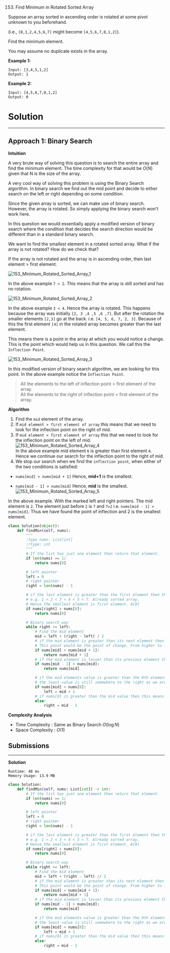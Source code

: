 153. Find Minimum in Rotated Sorted Array

Suppose an array sorted in ascending order is rotated at some pivot unknown to you beforehand.

(i.e.,  `[0,1,2,4,5,6,7]` might become  `[4,5,6,7,0,1,2]`).

Find the minimum element.

You may assume no duplicate exists in the array.

**Example 1:**
```
Input: [3,4,5,1,2] 
Output: 1
```

**Example 2:**
```
Input: [4,5,6,7,0,1,2]
Output: 0
```

# Solution
---
## Approach 1: Binary Search
**Intuition**

A very brute way of solving this question is to search the entire array and find the minimum element. The time complexity for that would be $O(N)$ given that N is the size of the array.

A very cool way of solving this problem is using the Binary Search algorithm. In binary search we find out the mid point and decide to either search on the left or right depending on some condition.

Since the given array is sorted, we can make use of binary search. However, the array is rotated. So simply applying the binary search won't work here.

In this question we would essentially apply a modified version of binary search where the condition that decides the search direction would be different than in a standard binary search.

We want to find the smallest element in a rotated sorted array. What if the array is not rotated? How do we check that?

If the array is not rotated and the array is in ascending order, then last element > first element.

![153_Minimum_Rotated_Sorted_Array_1](img/153_Minimum_Rotated_Sorted_Array_1.png)

In the above example `7 > 2`. This means that the array is still sorted and has no rotation.

![153_Minimum_Rotated_Sorted_Array_2](img/153_Minimum_Rotated_Sorted_Array_2.png)

In the above example `3 < 4`. Hence the array is rotated. This happens because the array was initially `[2, 3 ,4 ,5 ,6 ,7]`. But after the rotation the smaller elements `[2,3]` go at the back. i.e. `[4, 5, 6, 7, 2, 3]`. Because of this the first element `[4]` in the rotated array becomes greater than the last element.

This means there is a point in the array at which you would notice a change. This is the point which would help us in this question. We call this the `Inflection Point`.

![153_Minimum_Rotated_Sorted_Array_3](img/153_Minimum_Rotated_Sorted_Array_3.png)

In this modified version of binary search algorithm, we are looking for this point. In the above example notice the `Inflection Point`.

>All the elements to the left of inflection point > first element of the array.\
All the elements to the right of inflection point < first element of the array.

**Algorithm**

1. Find the `mid` element of the array.
1. If `mid element > first element of array` this means that we need to look for the inflection point on the right of mid.
1. If `mid element < first element of array` this that we need to look for the inflection point on the left of mid.
![153_Minimum_Rotated_Sorted_Array_4](img/153_Minimum_Rotated_Sorted_Array_4.png)\
In the above example mid element `6` is greater than first element `4`. Hence we continue our search for the inflection point to the right of mid.
1. We stop our search when we find the `inflection point`, when either of the two conditions is satisfied:
  * `nums[mid] > nums[mid + 1]` Hence, **mid+1** is the smallest.

  * `nums[mid - 1] > nums[mid]` Hence, **mid** is the smallest.
![153_Minimum_Rotated_Sorted_Array_5](img/153_Minimum_Rotated_Sorted_Array_5.png)

In the above example. With the marked left and right pointers. The mid element is `2`. The element just before `2` is `7` and `7>2` i.e. `nums[mid - 1] > nums[mid]`. Thus we have found the point of inflection and 2 is the smallest element.

```python
class Solution(object):
    def findMin(self, nums):
        """
        :type nums: List[int]
        :rtype: int
        """
        # If the list has just one element then return that element.
        if len(nums) == 1:
            return nums[0]

        # left pointer
        left = 0
        # right pointer
        right = len(nums) - 1

        # if the last element is greater than the first element then there is no rotation.
        # e.g. 1 < 2 < 3 < 4 < 5 < 7. Already sorted array.
        # Hence the smallest element is first element. A[0]
        if nums[right] > nums[0]:
            return nums[0]

        # Binary search way
        while right >= left:
            # Find the mid element
            mid = left + (right - left) / 2
            # if the mid element is greater than its next element then mid+1 element is the smallest
            # This point would be the point of change. From higher to lower value.
            if nums[mid] > nums[mid + 1]:
                return nums[mid + 1]
            # if the mid element is lesser than its previous element then mid element is the smallest
            if nums[mid - 1] > nums[mid]:
                return nums[mid]

            # if the mid elements value is greater than the 0th element this means
            # the least value is still somewhere to the right as we are still dealing with elements greater than nums[0]
            if nums[mid] > nums[0]:
                left = mid + 1
            # if nums[0] is greater than the mid value then this means the smallest value is somewhere to the left
            else:
                right = mid - 1
```

**Complexity Analysis**

* Time Complexity : Same as Binary Search $O(\log N)$
* Space Complexity : $O(1)$

## Submissions
---
**Solution**
```
Runtime: 48 ms
Memory Usage: 13.9 MB
```
```python
class Solution:
    def findMin(self, nums: List[int]) -> int:
        # If the list has just one element then return that element.
        if len(nums) == 1:
            return nums[0]

        # left pointer
        left = 0
        # right pointer
        right = len(nums) - 1

        # if the last element is greater than the first element then there is no rotation.
        # e.g. 1 < 2 < 3 < 4 < 5 < 7. Already sorted array.
        # Hence the smallest element is first element. A[0]
        if nums[right] > nums[0]:
            return nums[0]

        # Binary search way
        while right >= left:
            # Find the mid element
            mid = left + (right - left) // 2
            # if the mid element is greater than its next element then mid+1 element is the smallest
            # This point would be the point of change. From higher to lower value.
            if nums[mid] > nums[mid + 1]:
                return nums[mid + 1]
            # if the mid element is lesser than its previous element then mid element is the smallest
            if nums[mid - 1] > nums[mid]:
                return nums[mid]

            # if the mid elements value is greater than the 0th element this means
            # the least value is still somewhere to the right as we are still dealing with elements greater than nums[0]
            if nums[mid] > nums[0]:
                left = mid + 1
            # if nums[0] is greater than the mid value then this means the smallest value is somewhere to the left
            else:
                right = mid - 1
```
